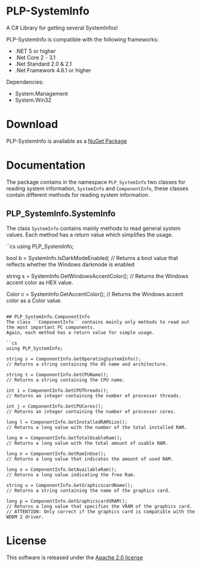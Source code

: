 # PLP-SystemInfo

A C# Library for getting several SystemInfos!

PLP-SystemInfo is compatible with the following frameworks:
- .NET 5 or higher
- .Net Core 2 - 3.1
- .Net Standard 2.0 & 2.1
- .Net Framework 4.6.1 or higher

Dependencies:
- System.Management
- System.Win32

# Download
PLP-SystemInfo is available as a [NuGet Package](https://www.nuget.org/packages/PLP-SystemInfo)

# Documentation
The package contains in the namespace ``PLP_SystemInfo`` two classes for reading system information, ``SystemInfo`` and ``ComponentInfo``,
these classes contain different methods for reading system information.

## PLP_SystemInfo.SystemInfo
The class ``SystemInfo`` contains mainly methods to read general system values.
Each method has a return value which simplifies the usage.

``cs
using PLP_SystemInfo;

bool b = SystemInfo.IsDarkModeEnabled;
// Returns a bool value that reflects whether the Windows darkmode is enabled

string s = SystemInfo.GetWindowsAccentColor();
// Returns the Windows accent color as HEX value.

Color c = SystemInfo.GetAccentColor();
// Returns the Windows accent color as a Color value.
```

## PLP_SystemInfo.ComponentInfo
The class ``ComponentInfo`` contains mainly only methods to read out the most important PC components.
Again, each method has a return value for simple usage.

``cs
using PLP_SystemInfo;

string s = ComponentInfo.GetOperatingSystemInfo();
// Returns a string containing the OS name and architecture.

string t = ComponentInfo.GetCPUName();
// Returns a string containing the CPU name.

int i = ComponentInfo.GetCPUThreads();
// Returns an integer containing the number of processor threads.

int j = ComponentInfo.GetCPUCores();
// Returns an integer containing the number of processor cores.

long l = ComponentInfo.GetInstalledRAMSize();
// Returns a long value with the number of the total installed RAM.

long m = ComponentInfo.GetTotalUsableRam();
// Returns a long value with the total amount of usable RAM.

long n = ComponentInfo.GetRamInUse();
// Returns a long value that indicates the amount of used RAM.

long o = ComponentInfo.GetAvailableRam();
// Returns a long value indicating the free Ram.

string u = ComponentInfo.GetGraphicscardName();
// Returns a string containing the name of the graphics card.

long p = ComponentInfo.GetGraphicscardVRAM();
// Returns a long value that specifies the VRAM of the graphics card.
// ATTENTION: Only correct if the graphics card is compatible with the WDDM 2 driver.
```

# License
This software is released under the [Apache 2.0 license](https://github.com/ProgrammerLP/PLP-SystemInfo/blob/master/LICENSE.txt)
